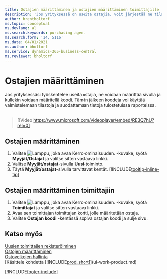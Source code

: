 ```yaml
---
title: Ostajien määrittäminen ja ostajien määrittäminen toimittajille
description: 'Jos yrityksessä on useita ostajia, voit järjestää ne tilastoanalyyseja varten.'
author: brentholtorf
ms.topic: conceptual
ms.devlang: al
ms.search.keywords: purchasing agent
ms.search.form: '14, 5116'
ms.date: 04/01/2021
ms.author: bholtorf
ms.service: dynamics-365-business-central
ms.reviewer: bholtorf
---
```

# Ostajien määrittäminen

Jos yrityksessäsi työskentelee useita ostajia, ne voidaan määrittää sivulla ja kullekin voidaan määritellä koodi. Tämän jälkeen koodeja voi käyttää valmistelemaan tilastoja ja suodattamaan tietoja tulostetuissa raporteissa.<br><br>  

> [!Video https://www.microsoft.com/videoplayer/embed/RE3Q7hU?rel=0]

## Ostajien määrittäminen

1. Valitse ![Lamppu, joka avaa Kerro-ominaisuuden.](media/ui-search/search_small.png "Kerro, mitä haluat tehdä") -kuvake, syötä **Myyjät/Ostajat** ja valitse sitten vastaava linkki.
2. Valitse **Myyjät/ostajat**-sivulla **Uusi**-toiminto.
3. Täytä **Myyjät/ostajat**-sivulla tarvittavat kentät. [!INCLUDE[tooltip-inline-tip](includes/tooltip-inline-tip_md.md)]

## Ostajien määrittäminen toimittajiin

1. Valitse ![Lamppu, joka avaa Kerro-ominaisuuden.](media/ui-search/search_small.png "Kerro, mitä haluat tehdä") -kuvake, syötä **Toimittajat** ja valitse sitten vastaava linkki.
2. Avaa sen toimittajan toimittajan kortti, jolle määritetään ostaja.
3. Valitse **Ostajan koodi** -kentässä sopiva ostajan koodi ja sulje sivu.

## Katso myös

[Uusien toimittajien rekisteröiminen](purchasing-how-register-new-vendors.md)  
[Ostojen määrittäminen](purchasing-setup-purchasing.md)  
[Ostovelkojen hallinta](payables-manage-payables.md)  
[Käsittele kohdetta [!INCLUDE[prod_short](includes/prod_short.md)]](ui-work-product.md)

[!INCLUDE[footer-include](includes/footer-banner.md)]
